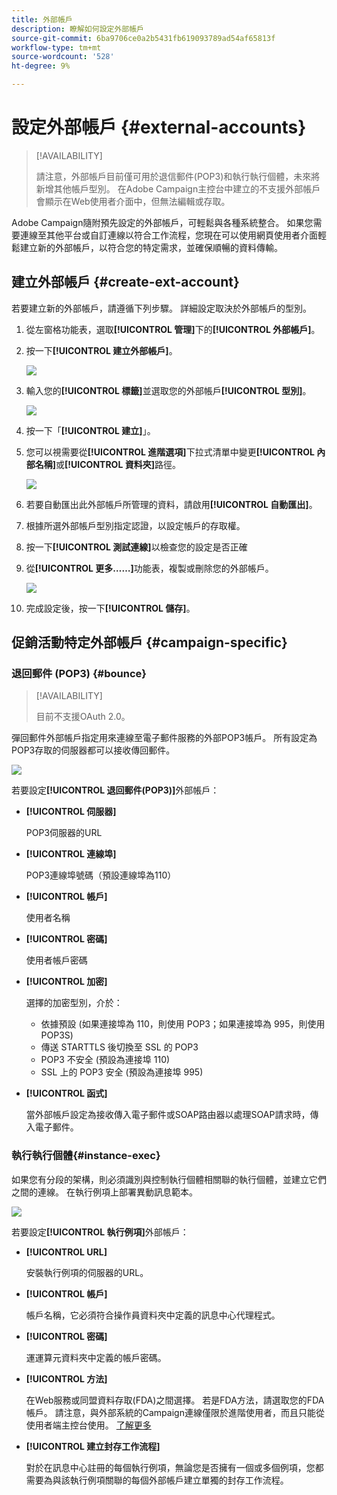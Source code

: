 ```yaml
---
title: 外部帳戶
description: 瞭解如何設定外部帳戶
source-git-commit: 6ba9706ce0a2b5431fb619093789ad54af65813f
workflow-type: tm+mt
source-wordcount: '528'
ht-degree: 9%

---
```


# 設定外部帳戶 {#external-accounts}

>[!AVAILABILITY]
>
> 請注意，外部帳戶目前僅可用於退信郵件(POP3)和執行執行個體，未來將新增其他帳戶型別。
> 在Adobe Campaign主控台中建立的不支援外部帳戶會顯示在Web使用者介面中，但無法編輯或存取。

Adobe Campaign隨附預先設定的外部帳戶，可輕鬆與各種系統整合。 如果您需要連線至其他平台或自訂連線以符合工作流程，您現在可以使用網頁使用者介面輕鬆建立新的外部帳戶，以符合您的特定需求，並確保順暢的資料傳輸。

## 建立外部帳戶 {#create-ext-account}

若要建立新的外部帳戶，請遵循下列步驟。 詳細設定取決於外部帳戶的型別。

1. 從左窗格功能表，選取&#x200B;**[!UICONTROL 管理]**&#x200B;下的&#x200B;**[!UICONTROL 外部帳戶]**。

1. 按一下&#x200B;**[!UICONTROL 建立外部帳戶]**。

   ![](assets/external_account_create_1.png)

1. 輸入您的&#x200B;**[!UICONTROL 標籤]**&#x200B;並選取您的外部帳戶&#x200B;**[!UICONTROL 型別]**。

   ![](assets/external_account_create_2.png)

1. 按一下「**[!UICONTROL 建立]**」。

1. 您可以視需要從&#x200B;**[!UICONTROL 進階選項]**&#x200B;下拉式清單中變更&#x200B;**[!UICONTROL 內部名稱]**&#x200B;或&#x200B;**[!UICONTROL 資料夾]**&#x200B;路徑。

   ![](assets/external_account_create_3.png)

1. 若要自動匯出此外部帳戶所管理的資料，請啟用&#x200B;**[!UICONTROL 自動匯出]**。

1. 根據所選外部帳戶型別指定認證，以設定帳戶的存取權。

1. 按一下&#x200B;**[!UICONTROL 測試連線]**&#x200B;以檢查您的設定是否正確

1. 從&#x200B;**[!UICONTROL 更多……]**&#x200B;功能表，複製或刪除您的外部帳戶。

   ![](assets/external_account_create_4.png)

1. 完成設定後，按一下&#x200B;**[!UICONTROL 儲存]**。

## 促銷活動特定外部帳戶 {#campaign-specific}

### 退回郵件 (POP3) {#bounce}

>[!AVAILABILITY]
>
> 目前不支援OAuth 2.0。

彈回郵件外部帳戶指定用來連線至電子郵件服務的外部POP3帳戶。 所有設定為POP3存取的伺服器都可以接收傳回郵件。

![](assets/external_account_bounce.png)

若要設定&#x200B;**[!UICONTROL 退回郵件(POP3)]**&#x200B;外部帳戶：

* **[!UICONTROL 伺服器]**

  POP3伺服器的URL

* **[!UICONTROL 連線埠]**

  POP3連線埠號碼（預設連線埠為110）

* **[!UICONTROL 帳戶]**

  使用者名稱

* **[!UICONTROL 密碼]**

  使用者帳戶密碼

* **[!UICONTROL 加密]**

  選擇的加密型別，介於：

   * 依據預設 (如果連接埠為 110，則使用 POP3；如果連接埠為 995，則使用 POP3S)
   * 傳送 STARTTLS 後切換至 SSL 的 POP3
   * POP3 不安全 (預設為連接埠 110)
   * SSL 上的 POP3 安全 (預設為連接埠 995)

* **[!UICONTROL 函式]**

  當外部帳戶設定為接收傳入電子郵件或SOAP路由器以處理SOAP請求時，傳入電子郵件。

### 執行執行個體{#instance-exec}

如果您有分段的架構，則必須識別與控制執行個體相關聯的執行個體，並建立它們之間的連線。 在執行例項上部署異動訊息範本。

![](assets/external_account_exec.png)

若要設定&#x200B;**[!UICONTROL 執行例項]**&#x200B;外部帳戶：

* **[!UICONTROL URL]**

  安裝執行例項的伺服器的URL。

* **[!UICONTROL 帳戶]**

  帳戶名稱，它必須符合操作員資料夾中定義的訊息中心代理程式。

* **[!UICONTROL 密碼]**

  運運算元資料夾中定義的帳戶密碼。

* **[!UICONTROL 方法]**

  在Web服務或同盟資料存取(FDA)之間選擇。
若是FDA方法，請選取您的FDA帳戶。 請注意，與外部系統的Campaign連線僅限於進階使用者，而且只能從使用者端主控台使用。 [了解更多](https://experienceleague.adobe.com/en/docs/campaign/campaign-v8/connect/fda#_blank)

* **[!UICONTROL 建立封存工作流程]**

  對於在訊息中心註冊的每個執行例項，無論您是否擁有一個或多個例項，您都需要為與該執行例項關聯的每個外部帳戶建立單獨的封存工作流程。

